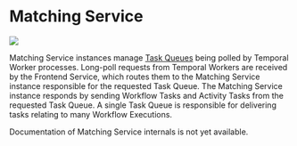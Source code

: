 # Matching Service

<!-- https://lucid.app/lucidchart/0202e4b8-5258-4cd6-a6a0-67159300532b/edit -->
<img src="https://github.com/temporalio/documentation/assets/52205/cf0529ee-23cf-464b-8efe-a4f1d1f17b37">

Matching Service instances manage [Task Queues](https://docs.temporal.io/workers#task-queue) being polled by Temporal Worker processes.
Long-poll requests from Temporal Workers are received by the Frontend Service, which routes them to the Matching Service instance responsible for the requested Task Queue.
The Matching Service instance responds by sending Workflow Tasks and Activity Tasks from the requested Task Queue.
A single Task Queue is responsible for delivering tasks relating to many Workflow Executions.

Documentation of Matching Service internals is not yet available.
